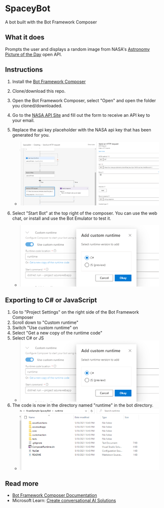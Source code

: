 # SpaceyBot

A bot built with the Bot Framework Composer

## What it does

Prompts the user and displays a random image from NASA's [Astronomy Picture of the Day](https://github.com/nasa/apod-api) open API.

## Instructions

1. Install the [Bot Framework Composer](https://docs.microsoft.com/en-us/composer/install-composer)
1. Clone/download this repo.
1. Open the Bot Framework Composer, select "Open" and open the folder you cloned/downloaded.
1. Go to the [NASA API Site](https://api.nasa.gov/) and fill out the form to receive an API key to your email.
1. Replace the api key placeholder with the NASA api key that has been generated for you.
    - ![replacing the api key placeholder in bot framework composer](img/replace-api-key.png)

1. Select "Start Bot" at the top right of the composer. You can use the web chat, or install and use the Bot Emulator to test it.
    -  ![options for running a bot in the bot framework composer](img/custom-runtime.png)

## Exporting to C# or JavaScript

1. Go to "Project Settings" on the right side of the Bot Framework Composer
1. Scroll down to "Custom runtime"
1. Switch "Use custom runtime" on
1. Select "Get a new copy of the runtime code"
1. Select C# or JS
    -  ![selecting the language of runtime code in the bot framework composer](img/custom-runtime.png)
1. The code is now in the directory named "runtime" in the bot directory.
    -  ![location of c sharp runtime folder in windows 10](img/custom-runtime-location.png)

## Read more

- [Bot Framework Composer Documentation](https://docs.microsoft.com/composer/)
- Microsoft Learn: [Create conversational AI Solutions](https://docs.microsoft.com/learn/paths/create-conversational-ai-solutions)
